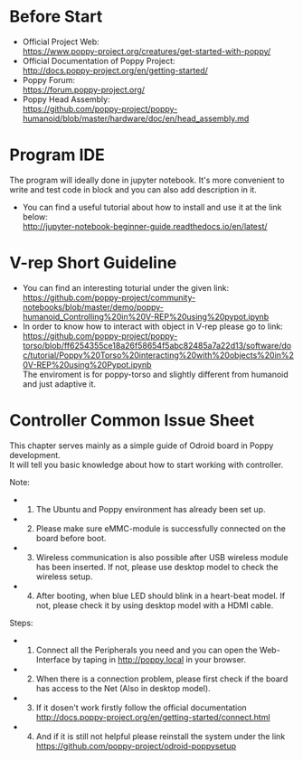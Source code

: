 # Before Start
+ Official Project Web:  
https://www.poppy-project.org/creatures/get-started-with-poppy/
+ Official Documentation of Poppy Project:  
http://docs.poppy-project.org/en/getting-started/  
+ Poppy Forum:  
https://forum.poppy-project.org/
+ Poppy Head Assembly:  
https://github.com/poppy-project/poppy-humanoid/blob/master/hardware/doc/en/head_assembly.md

# Program IDE
The program will ideally done in jupyter notebook. It's more convenient to write and test code in block and you can also add description in it.  
+ You can find a useful tutorial about how to install and use it at the link below:  
http://jupyter-notebook-beginner-guide.readthedocs.io/en/latest/

# V-rep Short Guideline
+ You can find an interesting toturial under the given link:  
https://github.com/poppy-project/community-notebooks/blob/master/demo/poppy-humanoid_Controlling%20in%20V-REP%20using%20pypot.ipynb
+ In order to know how to interact with object in V-rep please go to link:
https://github.com/poppy-project/poppy-torso/blob/ff6254355ce18a26f58654f5abc82485a7a22d13/software/doc/tutorial/Poppy%20Torso%20interacting%20with%20objects%20in%20V-REP%20using%20Pypot.ipynb  
The enviroment is for poppy-torso and slightly different from humanoid and just adaptive it.

# Controller Common Issue Sheet
This chapter serves mainly as a simple guide of Odroid board in Poppy development.  
It will tell you basic knowledge about how to start working with controller.

Note:
+ 1.	The Ubuntu and Poppy environment has already been set up.
+ 2.	Please make sure eMMC-module is successfully connected on the board before boot.
+ 3.	Wireless communication is also possible after USB wireless module has been inserted. If not, please use desktop model to check the wireless setup.
+ 4.	After booting, when blue LED should blink in a heart-beat model. If not, please check it by using desktop model with a HDMI cable. 

Steps:
+ 1.	Connect all the Peripherals you need and you can open the Web-Interface by taping in http://poppy.local in your browser.
+ 2. When there is a connection problem, please first check if the board has access to the Net (Also in desktop model).
+ 3. If it dosen't work firstly follow the official documentation http://docs.poppy-project.org/en/getting-started/connect.html 
+ 4. And if it is still not helpful please reinstall the system under the link https://github.com/poppy-project/odroid-poppysetup


